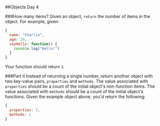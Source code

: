 ##Objects Day 4

###How many items?
Given an object, `return` the number of items in the object. For example, given:

```js
{
  name: "Charlie",
  age: 29,
  sayHello: function() {
    console.log("Hello!")
  }
}
```

Your function should return `3`.

###Part II
Instead of returning a single number, return another object with two key-value pairs, `properties` and `methods`. The value associated with `properties` should be a count of the initial object's non-function items. The value associated with `methods` should be a count of the initial object's functions. Given the example object above, you'd return the following:

```js
{
  properties: 2,
  methods: 1
}
```
